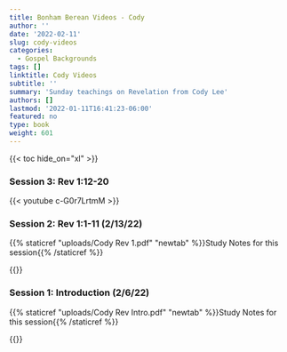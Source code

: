 ```yaml
---
title: Bonham Berean Videos - Cody
author: ''
date: '2022-02-11'
slug: cody-videos
categories:
  - Gospel Backgrounds
tags: []
linktitle: Cody Videos
subtitle: ''
summary: 'Sunday teachings on Revelation from Cody Lee'
authors: []
lastmod: '2022-01-11T16:41:23-06:00'
featured: no
type: book
weight: 601
---
```

{{< toc hide_on="xl" >}}

<script type="text/javascript">
  window.ESV_CROSSREF_OPTIONS = {
    body_background_color: 'D7E5F0',
    header_font_size: 10,
    body_font_size: 14,
    footer_font_size: 8,
    header_font_family: 'Arial',
    body_font_family: 'Times'
  };
</script>
<script src="https://static.esvmedia.org/crossref/crossref.min.js" type="text/javascript"></script> 

### Session 3: Rev 1:12-20

{{< youtube c-G0r7LrtmM >}}

### Session 2: Rev 1:1-11 (2/13/22)

{{% staticref "uploads/Cody Rev 1.pdf" "newtab" %}}Study Notes for this session{{% /staticref %}}

{{<youtube HivjI1MU1gY >}}




### Session 1: Introduction (2/6/22)

{{% staticref "uploads/Cody Rev Intro.pdf" "newtab" %}}Study Notes for this session{{% /staticref %}}

{{<youtube krvP5nL7bjc >}}


  